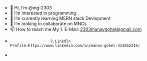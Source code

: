- 👋 Hi, I’m @mg-2303
- 👀 I’m interested in programming.
- 🌱 I’m currently learning MERN stack Devlopment
- 💞️ I’m looking to collaborate on MNCs
- 📫 How to reach me My 1. E-Mail: 2303manavgohel@gmail.com
-                       2.Linkdln Profile:https://www.linkedin.com/in/manav-gohel-3316b2215/
- 

<!---
mg-2303/mg-2303 is a ✨ special ✨ repository because its `README.md` (this file) appears on your GitHub profile.
You can click the Preview link to take a look at your changes.
--->
